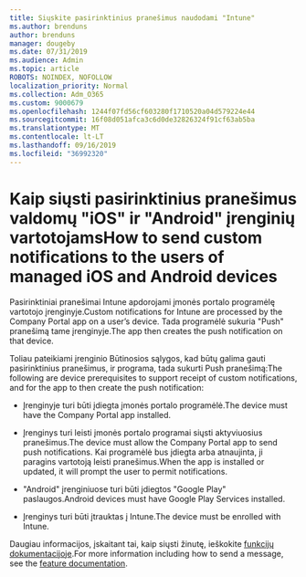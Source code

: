```yaml
---
title: Siųskite pasirinktinius pranešimus naudodami "Intune"
ms.author: brenduns
author: brenduns
manager: dougeby
ms.date: 07/31/2019
ms.audience: Admin
ms.topic: article
ROBOTS: NOINDEX, NOFOLLOW
localization_priority: Normal
ms.collection: Adm_O365
ms.custom: 9000679
ms.openlocfilehash: 1244f07fd56cf603280f1710520a04d579224e44
ms.sourcegitcommit: 16f08d051afca3c6d0de32826324f91cf63ab5ba
ms.translationtype: MT
ms.contentlocale: lt-LT
ms.lasthandoff: 09/16/2019
ms.locfileid: "36992320"
---
```

# <a name="how-to-send-custom-notifications-to-the-users-of-managed-ios-and-android-devices"></a><span data-ttu-id="8dc95-102">Kaip siųsti pasirinktinius pranešimus valdomų "iOS" ir "Android" įrenginių vartotojams</span><span class="sxs-lookup"><span data-stu-id="8dc95-102">How to send custom notifications to the users of managed iOS and Android devices</span></span>

<span data-ttu-id="8dc95-103">Pasirinktiniai pranešimai Intune apdorojami įmonės portalo programėlę vartotojo įrenginyje.</span><span class="sxs-lookup"><span data-stu-id="8dc95-103">Custom notifications for Intune are processed by the Company Portal app on a user’s device.</span></span> <span data-ttu-id="8dc95-104">Tada programėlė sukuria "Push" pranešimą tame įrenginyje.</span><span class="sxs-lookup"><span data-stu-id="8dc95-104">The app then creates the push notification on that device.</span></span>

<span data-ttu-id="8dc95-105">Toliau pateikiami įrenginio Būtinosios sąlygos, kad būtų galima gauti pasirinktinius pranešimus, ir programa, tada sukurti Push pranešimą:</span><span class="sxs-lookup"><span data-stu-id="8dc95-105">The following are device prerequisites to support receipt of custom notifications, and for the app to then create the push notification:</span></span>

- <span data-ttu-id="8dc95-106">Įrenginyje turi būti įdiegta įmonės portalo programėlė.</span><span class="sxs-lookup"><span data-stu-id="8dc95-106">The device must have the Company Portal app installed.</span></span>  

- <span data-ttu-id="8dc95-107">Įrenginys turi leisti įmonės portalo programai siųsti aktyviuosius pranešimus.</span><span class="sxs-lookup"><span data-stu-id="8dc95-107">The device must allow the Company Portal app to send push notifications.</span></span> <span data-ttu-id="8dc95-108">Kai programėlė bus įdiegta arba atnaujinta, ji paragins vartotoją leisti pranešimus.</span><span class="sxs-lookup"><span data-stu-id="8dc95-108">When the app is installed or updated, it will prompt the user to permit notifications.</span></span>

- <span data-ttu-id="8dc95-109">"Android" įrenginiuose turi būti įdiegtos "Google Play" paslaugos.</span><span class="sxs-lookup"><span data-stu-id="8dc95-109">Android devices must have Google Play Services installed.</span></span>

- <span data-ttu-id="8dc95-110">Įrenginys turi būti įtrauktas į Intune.</span><span class="sxs-lookup"><span data-stu-id="8dc95-110">The device must be enrolled with Intune.</span></span>

<span data-ttu-id="8dc95-111">Daugiau informacijos, įskaitant tai, kaip siųsti žinutę, ieškokite [funkcijų dokumentacijoje](https://docs.microsoft.com/intune/custom-notifications).</span><span class="sxs-lookup"><span data-stu-id="8dc95-111">For more information including how to send a message, see the [feature documentation](https://docs.microsoft.com/intune/custom-notifications).</span></span>
